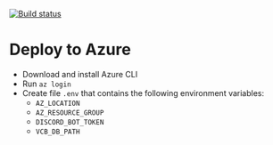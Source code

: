 

[![Build status](https://ci.appveyor.com/api/projects/status/4i8e8r17to5rbi7l?svg=true)](https://ci.appveyor.com/project/camalot/voice-create-bot-docker)


# Deploy to Azure

- Download and install Azure CLI
- Run `az login`
- Create file `.env` that contains the following environment variables:
	- `AZ_LOCATION`
	- `AZ_RESOURCE_GROUP`
	- `DISCORD_BOT_TOKEN`
	- `VCB_DB_PATH`